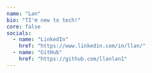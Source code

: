 ```yaml
---
name: "Lan"
bio: "TI'm new to tech!"
core: false
socials:
  - name: "LinkedIn"
    href: "https://www.linkedin.com/in/llan/"
  - name: "GitHub"
    href: "https://github.com/llanlan1"
---
```

